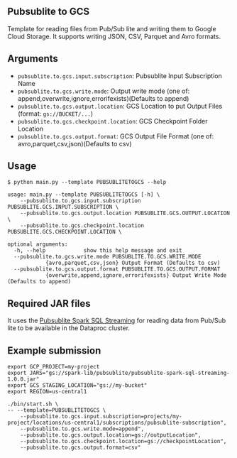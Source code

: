 ## Pubsublite to GCS

Template for reading files from Pub/Sub lite and writing them to Google Cloud Storage. It supports writing JSON, CSV, Parquet and Avro formats.


## Arguments

* `pubsublite.to.gcs.input.subscription`: Pubsublite Input Subscription Name
* `pubsublite.to.gcs.write.mode`: Output write mode (one of: append,overwrite,ignore,errorifexists)(Defaults to append)
* `pubsublite.to.gcs.output.location`: GCS Location to put Output Files (format: `gs://BUCKET/...`)
* `pubsublite.to.gcs.checkpoint.location`: GCS Checkpoint Folder Location
* `pubsublite.to.gcs.output.format`: GCS Output File Format (one of: avro,parquet,csv,json)(Defaults to csv)

## Usage

```
$ python main.py --template PUBSUBLITETOGCS --help

usage: main.py --template PUBSUBLITETOGCS [-h] \
	--pubsublite.to.gcs.input.subscription PUBSUBLITE.GCS.INPUT.SUBSCRIPTION \
	--pubsublite.to.gcs.output.location PUBSUBLITE.GCS.OUTPUT.LOCATION \
	--pubsublite.to.gcs.checkpoint.location PUBSUBLITE.GCS.CHECKPOINT.LOCATION \

optional arguments:
  -h, --help            show this help message and exit
  --pubsublite.to.gcs.write.mode PUBSUBLITE.TO.GCS.WRITE.MODE 
            {avro,parquet,csv,json} Output Format (Defaults to csv)
  --pubsublite.to.gcs.output.format PUBSUBLITE.TO.GCS.OUTPUT.FORMAT
            {overwrite,append,ignore,errorifexists} Output Write Mode (Defaults to append)
```

## Required JAR files

It uses the [Pubsublite Spark SQL Streaming](https://central.sonatype.com/artifact/com.google.cloud/pubsublite-spark-sql-streaming/1.0.0) for reading data from Pub/Sub lite to be available in the Dataproc cluster.

## Example submission

```
export GCP_PROJECT=my-project
export JARS="gs://spark-lib/pubsublite/pubsublite-spark-sql-streaming-1.0.0.jar"
export GCS_STAGING_LOCATION="gs://my-bucket"
export REGION=us-central1
	
./bin/start.sh \
-- --template=PUBSUBLITETOGCS \
    --pubsublite.to.gcs.input.subscription=projects/my-project/locations/us-central1/subscriptions/pubsublite-subscription",
    --pubsublite.to.gcs.write.mode=append",
    --pubsublite.to.gcs.output.location=gs://outputLocation",
    --pubsublite.to.gcs.checkpoint.location=gs://checkpointLocation",
    --pubsublite.to.gcs.output.format=csv"
```

